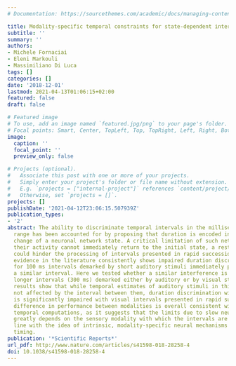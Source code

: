 ```yaml
---
# Documentation: https://sourcethemes.com/academic/docs/managing-content/

title: Modality-specific temporal constraints for state-dependent interval timing
subtitle: ''
summary: ''
authors:
- Michele Fornaciai
- Eleni Markouli
- Massimiliano Di Luca
tags: []
categories: []
date: '2018-12-01'
lastmod: 2021-04-13T01:06:15+02:00
featured: false
draft: false

# Featured image
# To use, add an image named `featured.jpg/png` to your page's folder.
# Focal points: Smart, Center, TopLeft, Top, TopRight, Left, Right, BottomLeft, Bottom, BottomRight.
image:
  caption: ''
  focal_point: ''
  preview_only: false

# Projects (optional).
#   Associate this post with one or more of your projects.
#   Simply enter your project's folder or file name without extension.
#   E.g. `projects = ["internal-project"]` references `content/project/deep-learning/index.md`.
#   Otherwise, set `projects = []`.
projects: []
publishDate: '2021-04-12T23:06:15.507939Z'
publication_types:
- '2'
abstract: The ability to discriminate temporal intervals in the milliseconds-to-seconds
  range has been accounted for by proposing that duration is encoded in the dynamic
  change of a neuronal network state. A critical limitation of such networks is that
  their activity cannot immediately return to the initial state, a restriction that
  could hinder the processing of intervals presented in rapid succession. Empirical
  evidence in the literature consistently shows impaired duration discrimination performance
  for 100 ms intervals demarked by short auditory stimuli immediately preceded by
  a similar interval. Here we tested whether a similar interference is present with
  longer intervals (300 ms) demarked either by auditory or by visual stimuli. Our
  results show that while temporal estimates of auditory stimuli in this range are
  not affected by the interval between them, duration discrimination with this duration
  is significantly impaired with visual intervals presented in rapid succession. The
  difference in performance between modalities is overall consistent with state-dependent
  temporal computations, as it suggests that the limits due to slow neuronal dynamics
  greatly depends on the sensory modality with which the intervals are demarked, in
  line with the idea of intrinsic, modality-specific neural mechanisms for interval
  timing.
publication: '*Scientific Reports*'
url_pdf: http://www.nature.com/articles/s41598-018-28258-4
doi: 10.1038/s41598-018-28258-4
---
```

